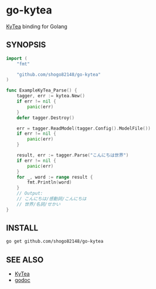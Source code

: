 # go-kytea

[KyTea](http://www.phontron.com/kytea/) binding for Golang

## SYNOPSIS

``` go
import (
	"fmt"

	"github.com/shogo82148/go-kytea"
)

func ExampleKyTea_Parse() {
	tagger, err := kytea.New()
	if err != nil {
		panic(err)
	}
	defer tagger.Destroy()

	err = tagger.ReadModel(tagger.Config().ModelFile())
	if err != nil {
		panic(err)
	}

	result, err := tagger.Parse("こんにちは世界")
	if err != nil {
		panic(err)
	}
	for _, word := range result {
		fmt.Println(word)
	}
	// Output:
	// こんにちは/感動詞/こんにちは
	// 世界/名詞/せかい
}
```

## INSTALL

``` bash
go get github.com/shogo82148/go-kytea
```

## SEE ALSO

- [KyTea](http://www.phontron.com/kytea/)
- [godoc](https://godoc.org/github.com/shogo82148/go-kytea)
